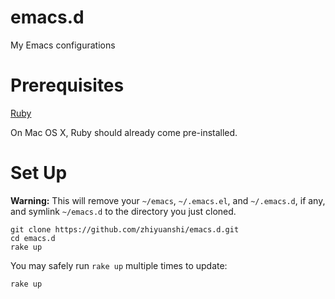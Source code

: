 # emacs.d

My Emacs configurations

# Prerequisites

[Ruby](https://www.ruby-lang.org/)

On Mac OS X, Ruby should already come pre-installed.

# Set Up

**Warning:** This will remove your `~/emacs`, `~/.emacs.el`, and `~/.emacs.d`,
if any, and symlink `~/emacs.d` to the directory you just cloned.

```
git clone https://github.com/zhiyuanshi/emacs.d.git
cd emacs.d
rake up
```

You may safely run `rake up` multiple times to update:

```
rake up
```
